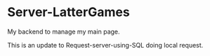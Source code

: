 # Server-LatterGames
 My backend to manage my main page.

 This is an update to Request-server-using-SQL doing local request.
